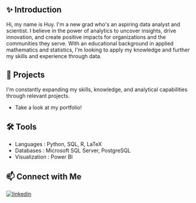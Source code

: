 ## ✨ Introduction
Hi, my name is Huy. I'm a new grad who's an aspiring data analyst and scientist. I believe in the power of analytics to uncover insights, drive innovation, and create positive impacts for organizations and the communities they serve. With an educational background in applied mathematics and statistics, I'm looking to apply my knowledge and further my skills and experience through data.

## 📘 Projects
I'm constantly expanding my skills, knowledge, and analytical capabilities through relevant projects.
- Take a look at my portfolio!

## 🛠 Tools
- Languages : Python, SQL, R, LaTeX
- Databases : Microsoft SQL Server, PostgreSQL
- Visualization : Power BI

## 📫 Connect with Me
[![linkedin](https://img.shields.io/badge/Linkedin-0e76a8?style=for-the-badge&logo=Linkedin&logoColor=white)](https://www.linkedin.com/in/huy-m-hong/)

<!--
**huymh/huymh** is a ✨ _special_ ✨ repository because its `README.md` (this file) appears on your GitHub profile.

Here are some ideas to get you started:

- 🔭 I’m currently working on ...
- 🌱 I’m currently learning ...
- 👯 I’m looking to collaborate on ...
- 🤔 I’m looking for help with ...
- 💬 Ask me about ...
- 📫 How to reach me: ...
- 😄 Pronouns: ...
- ⚡ Fun fact: ...
-->
